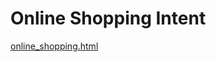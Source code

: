 # Online Shopping Intent

 [online_shopping.html](../../Metis/On-Site/Projects/Project_3/online_shopping/online_shopping.html) 